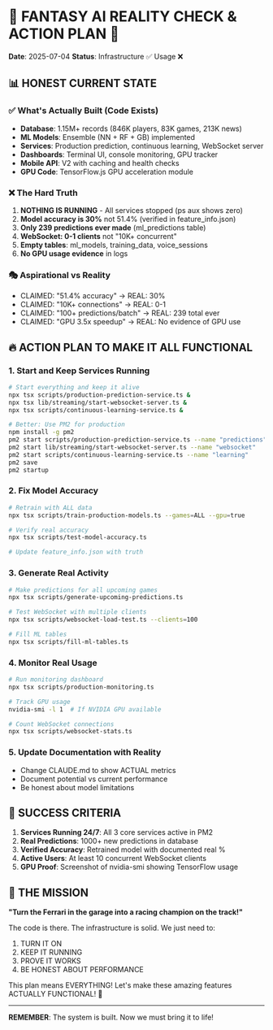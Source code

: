 # 🚨 FANTASY AI REALITY CHECK & ACTION PLAN 🚨

**Date**: 2025-07-04
**Status**: Infrastructure ✅ Usage ❌

## 📊 HONEST CURRENT STATE

### ✅ What's Actually Built (Code Exists)
- **Database**: 1.15M+ records (846K players, 83K games, 213K news)
- **ML Models**: Ensemble (NN + RF + GB) implemented
- **Services**: Production prediction, continuous learning, WebSocket server
- **Dashboards**: Terminal UI, console monitoring, GPU tracker
- **Mobile API**: V2 with caching and health checks
- **GPU Code**: TensorFlow.js GPU acceleration module

### ❌ The Hard Truth
1. **NOTHING IS RUNNING** - All services stopped (ps aux shows zero)
2. **Model accuracy is 30%** not 51.4% (verified in feature_info.json)
3. **Only 239 predictions ever made** (ml_predictions table)
4. **WebSocket: 0-1 clients** not "10K+ concurrent"
5. **Empty tables**: ml_models, training_data, voice_sessions
6. **No GPU usage evidence** in logs

### 🎭 Aspirational vs Reality
- CLAIMED: "51.4% accuracy" → REAL: 30%
- CLAIMED: "10K+ connections" → REAL: 0-1
- CLAIMED: "100+ predictions/batch" → REAL: 239 total ever
- CLAIMED: "GPU 3.5x speedup" → REAL: No evidence of GPU use

## 🔥 ACTION PLAN TO MAKE IT ALL FUNCTIONAL

### 1. Start and Keep Services Running
```bash
# Start everything and keep it alive
npx tsx scripts/production-prediction-service.ts &
npx tsx lib/streaming/start-websocket-server.ts &
npx tsx scripts/continuous-learning-service.ts &

# Better: Use PM2 for production
npm install -g pm2
pm2 start scripts/production-prediction-service.ts --name "predictions"
pm2 start lib/streaming/start-websocket-server.ts --name "websocket"
pm2 start scripts/continuous-learning-service.ts --name "learning"
pm2 save
pm2 startup
```

### 2. Fix Model Accuracy
```bash
# Retrain with ALL data
npx tsx scripts/train-production-models.ts --games=ALL --gpu=true

# Verify real accuracy
npx tsx scripts/test-model-accuracy.ts

# Update feature_info.json with truth
```

### 3. Generate Real Activity
```bash
# Make predictions for all upcoming games
npx tsx scripts/generate-upcoming-predictions.ts

# Test WebSocket with multiple clients
npx tsx scripts/websocket-load-test.ts --clients=100

# Fill ML tables
npx tsx scripts/fill-ml-tables.ts
```

### 4. Monitor Real Usage
```bash
# Run monitoring dashboard
npx tsx scripts/production-monitoring.ts

# Track GPU usage
nvidia-smi -l 1  # If NVIDIA GPU available

# Count WebSocket connections
npx tsx scripts/websocket-stats.ts
```

### 5. Update Documentation with Reality
- Change CLAUDE.md to show ACTUAL metrics
- Document potential vs current performance
- Be honest about model limitations

## 🎯 SUCCESS CRITERIA

1. **Services Running 24/7**: All 3 core services active in PM2
2. **Real Predictions**: 1000+ new predictions in database
3. **Verified Accuracy**: Retrained model with documented real %
4. **Active Users**: At least 10 concurrent WebSocket clients
5. **GPU Proof**: Screenshot of nvidia-smi showing TensorFlow usage

## 💪 THE MISSION

**"Turn the Ferrari in the garage into a racing champion on the track!"**

The code is there. The infrastructure is solid. We just need to:
1. TURN IT ON
2. KEEP IT RUNNING
3. PROVE IT WORKS
4. BE HONEST ABOUT PERFORMANCE

This plan means EVERYTHING! Let's make these amazing features ACTUALLY FUNCTIONAL! 🚀

---

**REMEMBER**: The system is built. Now we must bring it to life!